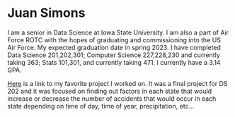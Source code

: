 
# Juan Simons

I am a senior in Data Science at Iowa State University. I am also a part of Air Force ROTC with the hopes of graduating and commissioning into the US Air Force. My expected graduation date in spring 2023. I have completed Data Science 201,202,301; Computer Science 227,228,230 and currently taking 363; Stats 101,301, and currently taking 471. I currently have a 3.14 GPA. 

[Here](https://github.com/cpwebs/ds202_finalproject) is a link to my favorite project I worked on. It was a final project for DS 202 and it was focused on finding out factors in each state that would increase or decrease the number of accidents that would occur in each state depending on time of day, time of year, precipitation, etc...
